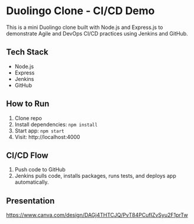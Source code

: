 # Duolingo Clone - CI/CD Demo

This is a mini Duolingo clone built with Node.js and Express.js to demonstrate Agile and DevOps CI/CD practices using Jenkins and GitHub.

## Tech Stack
- Node.js
- Express
- Jenkins
- GitHub

## How to Run
1. Clone repo
2. Install dependencies: `npm install`
3. Start app: `npm start`
4. Visit: http://localhost:4000

## CI/CD Flow
1. Push code to GitHub
2. Jenkins pulls code, installs packages, runs tests, and deploys app automatically.


## Presentation
https://www.canva.com/design/DAGj4THTCJQ/PvT84PCufIZvSyu2F1prTw
